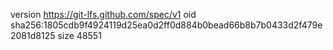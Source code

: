 version https://git-lfs.github.com/spec/v1
oid sha256:1805cdb9f4924119d25ea0d2ff0d884b0bead66b8b7b0433d2f479e2081d8125
size 48551

